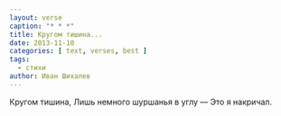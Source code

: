 ```yaml
---
layout: verse
caption: "* * *"
title: Кругом тишина...
date: 2013-11-10
categories: [ text, verses, best ]
tags:
  - стихи
author: Иван Шихалев
---
```

Кругом тишина,
Лишь немного шуршанья в углу —
Это я накричал.
